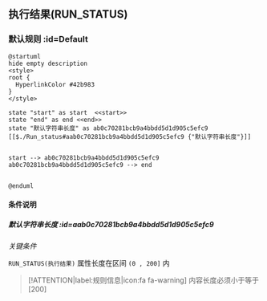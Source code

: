 ## 执行结果(RUN_STATUS) <!-- {docsify-ignore-all} -->

   

### 默认规则 :id=Default

```plantuml
@startuml
hide empty description
<style>
root {
  HyperlinkColor #42b983
}
</style>

state "start" as start  <<start>>
state "end" as end <<end>>
state "默认字符串长度" as ab0c70281bcb9a4bbdd5d1d905c5efc9 [[$./Run_status#aab0c70281bcb9a4bbdd5d1d905c5efc9 {"默认字符串长度"}]]


start --> ab0c70281bcb9a4bbdd5d1d905c5efc9 
ab0c70281bcb9a4bbdd5d1d905c5efc9 --> end 


@enduml
```

#### 条件说明

##### 默认字符串长度 :id=aab0c70281bcb9a4bbdd5d1d905c5efc9


*关键条件*


`RUN_STATUS(执行结果)` 属性长度在区间 `(0 , 200]` 内

> [!ATTENTION|label:规则信息|icon:fa fa-warning]
> 内容长度必须小于等于[200]







